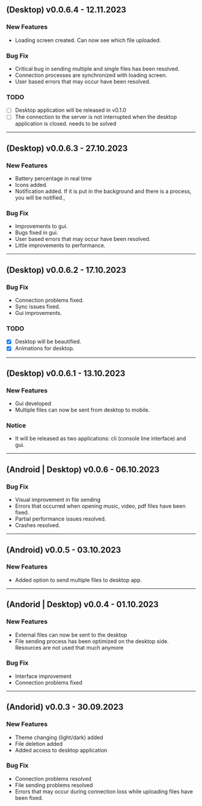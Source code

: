 ## (Desktop) v0.0.6.4 - 12.11.2023
### New Features
 - Loading screen created. Can now see which file uploaded.

### Bug Fix
 - Critical bug in sending multiple and single files has been resolved.
 - Connection processes are synchronized with loading screen.
 - User based errors that may occur have been resolved.
### TODO
- [ ] Desktop application will be released in v0.1.0
- [ ] The connection to the server is not interrupted when the desktop application is closed. needs to be solved

---
## (Desktop) v0.0.6.3 - 27.10.2023
### New Features
 - Battery percentage in real time
 - Icons added.
 - Notification added. If it is put in the background and there is a process, you will be notified.,

### Bug Fix
 - Improvements to gui.
 - Bugs fixed in gui.
 - User based errors that may occur have been resolved.
 - Little improvements to performance.
   
---
## (Desktop) v0.0.6.2 - 17.10.2023
### Bug Fix
 - Connection problems fixed.
 - Sync issues fixed.
 - Gui improvements.

### TODO
- [x] Desktop will be beautified.
- [x] Animations for desktop.
 
---
## (Desktop) v0.0.6.1 - 13.10.2023
### New Features
 - Gui developed
 - Multiple files can now be sent from desktop to mobile.

### Notice
 - It will be released as two applications: cli (console line interface) and gui.
---
## (Android | Desktop) v0.0.6 - 06.10.2023
### Bug Fix
 -  Visual improvement in file sending
 -  Errors that occurred when opening music, video, pdf files have been fixed.
 -  Partial performance issues resolved.
 -  Crashes resolved.

---
## (Android) v0.0.5 - 03.10.2023
###  New Features
 -  Added option to send multiple files to desktop app.

---
## (Andorid | Desktop) v0.0.4 - 01.10.2023
### New Features
 - External files can now be sent to the desktop
 - File sending process has been optimized on the desktop side.
Resources are not used that much anymore

### Bug Fix
 - Interface improvement
 - Connection problems fixed

---
## (Andorid) v0.0.3 - 30.09.2023
### New Features
 - Theme changing (light/dark) added
 - File deletion added
 -  Added access to desktop application

### Bug Fix
 - Connection problems resolved
 - File sending problems  resolved
 - Errors that may occur during connection loss while uploading files have been fixed.
